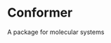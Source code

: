 <!--
Copyright 2018-2024 Fragment Contributors
SPDX-License-Identifier: Apache-2.0
-->
# Conformer

A package for molecular systems